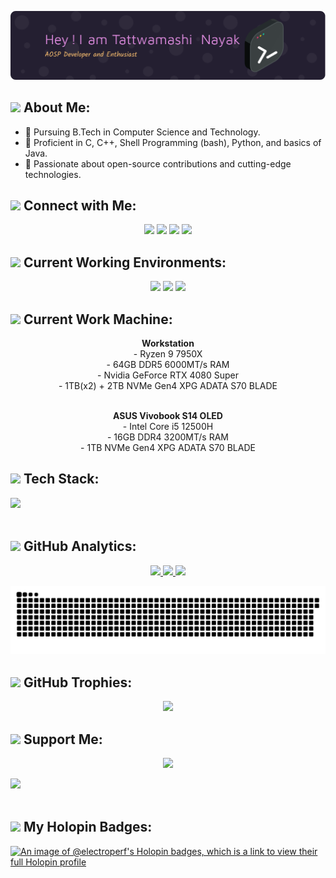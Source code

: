 ![Header](https://github.com/ElectroPerf/ElectroPerf/blob/main/assets/github-header-image.png)

## <img src="https://github.com/Anmol-Baranwal/Cool-GIFs-For-GitHub/assets/74038190/bea7769e-cd87-495f-ad0e-04ddfbb73091" width="60"> About Me:
- 🌱 Pursuing B.Tech in Computer Science and Technology.
- 👀 Proficient in C, C++, Shell Programming (bash), Python, and basics of Java.
- 🚀 Passionate about open-source contributions and cutting-edge technologies.

## <img src="https://user-images.githubusercontent.com/74038190/212747919-84b68444-0d81-46db-a338-7ec50e9dd4cd.gif" width="60"> Connect with Me:
<p align="center">
  <a href="https://instagram.com/kunmun.19"><img src="https://img.shields.io/badge/Instagram-%23E4405F.svg?logo=Instagram&logoColor=white"/></a>
  <a href="https://www.linkedin.com/in/tattwamashi-nayak-4a9209296"><img src="https://img.shields.io/badge/LinkedIn-%230077B5.svg?logo=LinkedIn&logoColor=white"/></a>
  <a href="https://t.me/Kunmun04"><img src="https://img.shields.io/badge/Telegram-%232CA5E0.svg?logo=telegram&logoColor=white"/></a>
  <a href="https://github.com/ElectroPerf"><img src="https://img.shields.io/badge/GitHub-%2312100E.svg?logo=github&logoColor=white"/></a>
</p>

## <img src="https://github.com/Anmol-Baranwal/Cool-GIFs-For-GitHub/assets/74038190/9d0fd0c4-5c7f-4122-b884-64a1e1685d2d" width="60"> Current Working Environments:
<p align="center">
  <a href="https://www.microsoft.com/en-in/software-download/windows11"><img src="https://img.shields.io/static/v1?style=for-the-badge&message=Windows+11&color=0078D4&logo=Windows+11&logoColor=FFFFFF&label="/></a>
  <a href="https://archlinux.org"><img src="https://img.shields.io/static/v1?style=for-the-badge&message=Arch+Linux&color=1793D1&logo=Arch+Linux&logoColor=FFFFFF&label="/></a>
  <a href="https://android.com/"><img src="https://img.shields.io/static/v1?style=for-the-badge&message=Android&color=222222&logo=Android&logoColor=3DDC84&label="/></a>
</p>

## <img src="https://github.com/Anmol-Baranwal/Cool-GIFs-For-GitHub/assets/74038190/0b335028-1d3d-4ee5-b5b3-a373d499be7e" width="60"> Current Work Machine:
<p align="center">
  <strong>Workstation</strong><br>
  - Ryzen 9 7950X<br>
  - 64GB DDR5 6000MT/s RAM<br>
  - Nvidia GeForce RTX 4080 Super<br>
  - 1TB(x2) + 2TB NVMe Gen4 XPG ADATA S70 BLADE<br><br>
</p>

<p align="center">
  <strong>ASUS Vivobook S14 OLED</strong><br>
  - Intel Core i5 12500H<br>
  - 16GB DDR4 3200MT/s RAM<br>
  - 1TB NVMe Gen4 XPG ADATA S70 BLADE<br>
</p>

## <img src="https://user-images.githubusercontent.com/74038190/218265814-3084a4ba-809c-4135-afc0-8685d0f634b3.gif" width="60"> Tech Stack:

<img src="https://github.com/Anmol-Baranwal/Cool-GIFs-For-GitHub/assets/74038190/d48893bd-0757-481c-8d7e-ba3e163feae7" />
<br><br>

## <img src="https://user-images.githubusercontent.com/74038190/221352987-68da234d-4d62-4e9d-9d7f-098dc657c2dc.gif" width="60"> GitHub Analytics:
<p align="center">
  <a href="https://github.com/ElectroPerf">
    <img height="180em" src="https://github-readme-stats-eight-theta.vercel.app/api?username=ElectroPerf&show_icons=true&theme=nightowl&hide_border=true&include_all_commits=true&count_private=true"/>
    <img height="180em" src="https://github-readme-streak-stats.herokuapp.com/?user=ElectroPerf&theme=nightowl&hide_border=true"/>
    <img height="180em" src="https://github-readme-stats-eight-theta.vercel.app/api/top-langs/?username=ElectroPerf&layout=compact&langs_count=8&theme=nightowl&hide_border=true"/>
  </a>
</p>

<picture>
  <source media="(prefers-color-scheme: dark)" srcset="https://raw.githubusercontent.com/ElectroPerf/ElectroPerf/refs/heads/output/github-contribution-grid-snake-dark.svg">
  <source media="(prefers-color-scheme: light)" srcset="https://raw.githubusercontent.com/ElectroPerf/ElectroPerf/refs/heads/output/github-contribution-grid-snake.svg">
  <img alt="github contribution grid snake animation" src="https://raw.githubusercontent.com/ElectroPerf/ElectroPerf/refs/heads/output/github-contribution-grid-snake.svg">
</picture>

## <img src="https://github.com/Anmol-Baranwal/Cool-GIFs-For-GitHub/assets/74038190/7d484dc9-68a9-4ee6-a767-aea59035c12d" width="60"> GitHub Trophies:
<p align="center">
  <img src="https://github-profile-trophy.vercel.app/?username=ElectroPerf&theme=tokyonight&no-frame=true&no-bg=false&margin-w=4"/>
</p>

## <img src="https://user-images.githubusercontent.com/74038190/216644487-64767dbf-3ffd-4a5a-bb44-88f07ea5a31c.gif" width="60"> Support Me:
<p align="center">
  <a href="https://paypal.me/kunmun36"><img src="https://img.shields.io/badge/PayPal-00457C?style=for-the-badge&logo=paypal&logoColor=white"/></a>
</p>

<img src="https://github.com/Anmol-Baranwal/Cool-GIFs-For-GitHub/assets/74038190/c288471c-be67-4fbb-af44-1c63ee9ed280" />
<br><br>

## <img src="https://user-images.githubusercontent.com/74038190/212751818-13da6fd2-27ca-45c4-9c64-3940ccfa6fd3.gif" width="60"> My Holopin Badges:
[![An image of @electroperf's Holopin badges, which is a link to view their full Holopin profile](https://holopin.me/electroperf)](https://holopin.io/@electroperf)
